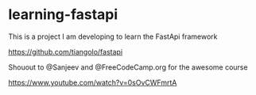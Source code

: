 # learning-fastapi
This is a project I am developing to learn the FastApi framework

https://github.com/tiangolo/fastapi

Shouout to @Sanjeev and @FreeCodeCamp.org for the awesome course

https://www.youtube.com/watch?v=0sOvCWFmrtA
